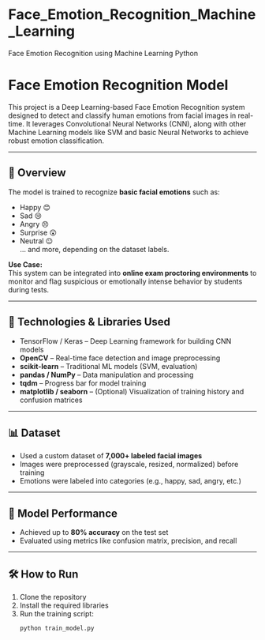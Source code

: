 # Face_Emotion_Recognition_Machine_Learning
Face Emotion Recognition using Machine Learning Python

#  Face Emotion Recognition Model

This project is a Deep Learning-based Face Emotion Recognition system designed to detect and classify human emotions from facial images in real-time. It leverages Convolutional Neural Networks (CNN), along with other Machine Learning models like SVM and basic Neural Networks to achieve robust emotion classification.

---

## 📌 Overview

The model is trained to recognize **basic facial emotions** such as:
- Happy 😊
- Sad 😢
- Angry 😠
- Surprise 😲
- Neutral 😐  
... and more, depending on the dataset labels.

**Use Case:**  
This system can be integrated into **online exam proctoring environments** to monitor and flag suspicious or emotionally intense behavior by students during tests.

---

## 🧠 Technologies & Libraries Used

- TensorFlow / Keras – Deep Learning framework for building CNN models  
- **OpenCV** – Real-time face detection and image preprocessing  
- **scikit-learn** – Traditional ML models (SVM, evaluation)  
- **pandas / NumPy** – Data manipulation and processing  
- **tqdm** – Progress bar for model training  
- **matplotlib / seaborn** – (Optional) Visualization of training history and confusion matrices

---

## 📊 Dataset

- Used a custom dataset of **7,000+ labeled facial images**  
- Images were preprocessed (grayscale, resized, normalized) before training  
- Emotions were labeled into categories (e.g., happy, sad, angry, etc.)

---

## 🎯 Model Performance

- Achieved up to **80% accuracy** on the test set
- Evaluated using metrics like confusion matrix, precision, and recall

---

## 🛠 How to Run

1. Clone the repository  
2. Install the required libraries  
3. Run the training script:
   ```bash
   python train_model.py

